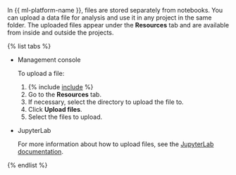 In {{ ml-platform-name }}, files are stored separately from notebooks. You can upload a data file for analysis and use it in any project in the same folder. The uploaded files appear under the **Resources** tab and are available from inside and outside the projects.

{% list tabs %}

- Management console

  To upload a file:
  1. {% include [include](first-step.md) %}
  1. Go to the **Resources** tab.
  1. If necessary, select the directory to upload the file to.
  1. Click **Upload files**.
  1. Select the files to upload.

- JupyterLab

  For more information about how to upload files, see the [JupyterLab documentation](https://jupyterlab.readthedocs.io/en/latest/user/files.html#uploading-and-downloading).

{% endlist %}

